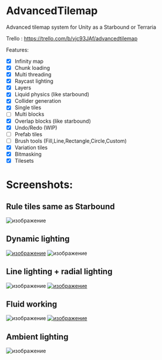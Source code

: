 # AdvancedTilemap
Advanced tilemap system for Unity as a Starbound or Terraria

Trello : https://trello.com/b/vjc93JAf/advancedtilemap

Features:
- [x] Infinity map
- [x] Chunk loading
- [x] Multi threading
- [x] Raycast lighting
- [x] Layers
- [x] Liquid physics (like starbound)
- [x] Collider generation
- [x] Single tiles
- [ ] Multi blocks
- [x] Overlap blocks (like starbound)
- [x] Undo/Redo (WIP)
- [ ] Prefab tiles
- [ ] Brush tools (Fill,Line,Rectangle,Circle,Custom)
- [x] Variation tiles
- [x] Bitmasking
- [x] Tilesets

# Screenshots:
## Rule tiles same as Starbound
![изображение](https://i.imgur.com/GZe9h0W.gif)
## Dynamic lighting
[![изображение](https://user-images.githubusercontent.com/38013889/190930094-1181742f-871a-4da2-b973-4d918fe72ffb.png)](https://i.imgur.com/EimC8BI.mp4)
![изображение](https://user-images.githubusercontent.com/38013889/190930211-6b5800ad-b20e-4942-8ec0-a1404f95757d.png)
## Line lighting + radial lighting
![изображение](https://user-images.githubusercontent.com/38013889/190930128-3aa2b1c7-003d-4576-b43e-2f00f6032302.png)
[![изображение](https://user-images.githubusercontent.com/38013889/190930172-c07a68de-0411-472b-b90e-2862dad130e4.png)](https://i.imgur.com/yDGtXFG.mp4)
## Fluid working
![изображение](https://i.imgur.com/hvlWjyD.gif)
[![изображение](https://user-images.githubusercontent.com/38013889/190930195-94369927-9dc7-4bd5-ad68-bde608373234.png)](https://i.imgur.com/3i45EHB.mp4)
## Ambient lighting
![изображение](https://i.imgur.com/ILl7d5f.gif)





